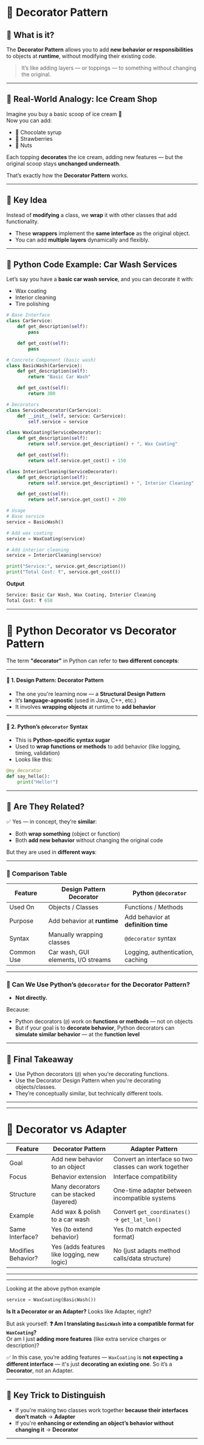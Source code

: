 # 🔹 Decorator Pattern

## 🔹 What is it?

The **Decorator Pattern** allows you to add **new behavior or responsibilities** to objects at **runtime**, without modifying their existing code.

> It’s like adding layers — or toppings — to something without changing the original.

---

## 🔹 Real-World Analogy: Ice Cream Shop

Imagine you buy a basic scoop of ice cream 🍨  
Now you can add:

- 🔹 Chocolate syrup  
- 🔹 Strawberries  
- 🔹 Nuts  

Each topping **decorates** the ice cream, adding new features — but the original scoop stays **unchanged underneath**.

That’s exactly how the **Decorator Pattern** works.

---

## 🔹 Key Idea

Instead of **modifying** a class, we **wrap** it with other classes that add functionality.

- These **wrappers** implement the **same interface** as the original object.
- You can add **multiple layers** dynamically and flexibly.

---

## 🐍 Python Code Example: Car Wash Services

Let’s say you have a **basic car wash service**, and you can decorate it with:

-  Wax coating  
-  Interior cleaning  
-  Tire polishing  

```python
# Base Interface
class CarService:
    def get_description(self):
        pass

    def get_cost(self):
        pass

# Concrete Component (basic wash)
class BasicWash(CarService):
    def get_description(self):
        return "Basic Car Wash"

    def get_cost(self):
        return 300

# Decorators
class ServiceDecorator(CarService):
    def __init__(self, service: CarService):
        self.service = service

class WaxCoating(ServiceDecorator):
    def get_description(self):
        return self.service.get_description() + ", Wax Coating"

    def get_cost(self):
        return self.service.get_cost() + 150

class InteriorCleaning(ServiceDecorator):
    def get_description(self):
        return self.service.get_description() + ", Interior Cleaning"

    def get_cost(self):
        return self.service.get_cost() + 200

# Usage
# Base service
service = BasicWash()

# Add wax coating
service = WaxCoating(service)

# Add interior cleaning
service = InteriorCleaning(service)

print("Service:", service.get_description())
print("Total Cost: ₹", service.get_cost())
```

**Output**
```python
Service: Basic Car Wash, Wax Coating, Interior Cleaning
Total Cost: ₹ 650
```

---

# 🔹 Python Decorator vs Decorator Pattern

The term **"decorator"** in Python can refer to **two different concepts**:

---

#### 🔹 1. Design Pattern: Decorator Pattern

- The one you're learning now — a **Structural Design Pattern**
- It’s **language-agnostic** (used in Java, C++, etc.)
- It involves **wrapping objects** at runtime to **add behavior**

---

#### 🔹 2. Python’s `@decorator` Syntax

- This is **Python-specific syntax sugar**
- Used to **wrap functions or methods** to add behavior (like logging, timing, validation)
- Looks like this:

```python
@my_decorator
def say_hello():
    print("Hello!")
```

---

## 🔹 Are They Related?

✅ Yes — in concept, they’re **similar**:

-  Both **wrap something** (object or function)
-  Both **add new behavior** without changing the original code

But they are used in **different ways**:

---

### 🔹 Comparison Table

| **Feature**      | **Design Pattern Decorator**      | **Python `@decorator`**                      |
|---------------------|---------------------------------------|-------------------------------------------------|
| Used On             | Objects / Classes                     | Functions / Methods                             |
| Purpose             | Add behavior at **runtime**           | Add behavior at **definition time**             |
| Syntax              | Manually wrapping classes             | `@decorator` syntax                             |
| Common Use          | Car wash, GUI elements, I/O streams   | Logging, authentication, caching                |

---

### 🔹 Can We Use Python’s `@decorator` for the Decorator Pattern?

- **Not directly.**

Because:

- Python decorators (`@`) work on **functions or methods** — not on objects
- But if your goal is to **decorate behavior**, Python decorators can **simulate similar behavior** — at the **function level**

---

## 🔹 Final Takeaway

- Use Python decorators (`@`) when you're decorating functions.
- Use the Decorator Design Pattern when you're decorating objects/classes.
- They’re conceptually similar, but technically different tools.

---

---

# 🔹 Decorator vs Adapter

| Feature             | Decorator Pattern                          | Adapter Pattern                                         |
|---------------------|---------------------------------------------|---------------------------------------------------------|
| Goal                | Add new behavior to an object               | Convert an interface so two classes can work together   |
| Focus               | Behavior extension                          | Interface compatibility                                 |
| Structure           | Many decorators can be stacked (layered)    | One-time adapter between incompatible systems           |
| Example             | Add wax & polish to a car wash              | Convert `get_coordinates()` → `get_lat_lon()`           |
| Same Interface?     | Yes (to extend behavior)                    | Yes (to match expected format)                          |
| Modifies Behavior?  | Yes (adds features like logging, new logic) | No (just adapts method calls/data structure)            |

---

---
Looking at the above python example 
```python
service = WaxCoating(BasicWash())
```
**Is It a Decorator or an Adapter?**
Looks like Adapter, right?

But ask yourself:
**❓ Am I translating `BasicWash` into a compatible format for `WaxCoating`?**  
Or am I just **adding more features** (like extra service charges or description)?

✅ In this case, you’re adding features — `WaxCoating` is **not expecting a different interface** — it's just **decorating an existing one**.
So it’s a **Decorator**, not an Adapter.

---

## 🔹 Key Trick to Distinguish

- If you're making two classes work together **because their interfaces don’t match** → **Adapter**
- If you're **enhancing or extending an object’s behavior without changing it** → **Decorator**

---
